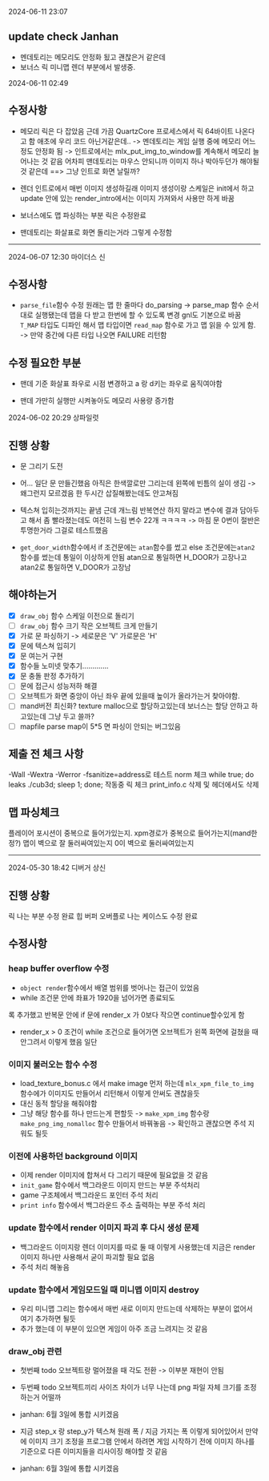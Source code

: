 
2024-06-11 23:07

## update check Janhan

- 멘데토리는 메모리도 안정화 됬고 괜찮은거 같은데
- 보너스 릭 미니맵 렌더 부분에서 발생중.

2024-06-11 02:49

## 수정사항

-	메모리 릭은 다 잡았음
	근데 가끔 QuartzCore 프로세스에서 릭 64바이트 나온다고 함
	애초에 우리 코드 아닌거같은데..
	-> 멘데토리는 게임 실행 중에 메모리 어느정도 안정화 됨
	-> 인트로에서는 mlx_put_img_to_window를 계속해서 메모리 늘어나는 것 같음
		어차피 맨데토리는 마우스 안되니까 이미지 하나 박아두던가 해야될 것 같은데
	==> 그냥 인트로 화면 날릴까?
-	렌더 인트로에서 매번 이미지 생성하길래 이미지 생성이랑 스케일은 init에서 하고
	update 안에 있는 render_intro에서는 이미지 가져와서 사용만 하게 바꿈

-	보너스에도 맵 파싱하는 부분 릭은 수정완료

-	맨데토리는 화살표로 화면 돌리는거라 그렇게 수정함


------------------------------------------------------------------------

2024-06-07 12:30
마이더스 신

## 수정사항

- `parse_file`함수 수정
	원래는 맵 한 줄마다 do_parsing -> parse_map 함수 순서대로 실행됐는데
	맵을 다 받고 한번에 할 수 있도록 변경
	gnl도 기본으로 바꿈
	`T_MAP` 타입도 디파인 해서 맵 타입이면 `read_map` 함수로 가고
	맵 읽을 수 있게 함.
	-> 만약 중간에 다른 타입 나오면 FAILURE 리턴함


## 수정 필요한 부분
-	맨데 기준 화살표 좌우로 시점 변경하고 a 랑 d키는 좌우로 움직여야함

-	맨데 가만히 실행만 시켜놓아도 메모리 사용량 증가함

2024-06-02 20:29
상파일럿




## 진행 상황

- 문 그리기 도전

- 어... 일단 문 만들긴했음 아직은 한색깔로만 그리는데
	왼쪽에 빈틈의 실이 생김
	-> 왜그런지 모르겠음 한 두시간 삽질해봤는데도 안고쳐짐

- 텍스쳐 입히는것까지는 끝냄 근데 개느림
	반복연산 하지 말라고 변수에 결과 담아두고 해서 좀 빨라졌는데도 여전히 느림
	변수 22개 ㅋㅋㅋㅋ
	-> 마침 문 0번이 절반은 투명한거라 그걸로 테스트했음

-	`get_door_width`함수에서
	if 조건문에는 `atan`함수를 썼고
	else 조건문에는`atan2`함수를 썼는데
	통일이 이상하게 안됨
	atan으로 통일하면 H_DOOR가 고장나고
	atan2로 통일하면 V_DOOR가 고장남


## 해야하는거

- [X] `draw_obj` 함수 스케일 이전으로 돌리기
- [ ] `draw_obj` 함수 크기 작은 오브젝트 크게 만들기
- [X] 가로 문 파싱하기 -> 세로문은 'V' 가로문은 'H'
- [X] 문에 텍스쳐 입히기
- [x] 문 여는거 구현
- [x] 함수들 노미넷 맞추기.............
- [x] 문 충돌 판정 추가하기
- [ ] 문에 접근시 성능저하 해결
- [ ] 오브젝트가 화면 중앙이 아닌 좌우 끝에 있을때 높이가 올라가는거 찾아야함.
- [ ] mand버전 최신화? texture malloc으로 할당하고있는데 보너스는 할당 안하고 하고있는데 그냥 두고 쓸까?
- [ ] mapfile parse map이 5*5 면 파싱이 안되는 버그있음

## 제출 전 체크 사항
-Wall -Wextra -Werror -fsanitize=address로 테스트
norm 체크
while true; do leaks ./cub3d; sleep 1; done; 작동중 릭 체크
print_info.c 삭제 및 헤더에서도 삭제
## 맵 파싱체크
플레이어 포시션이 중복으로 들어가있는지.
xpm경로가 중복으로 들어가는지(mand한정?)
맵이 벽으로 잘 둘러싸여있는지
0이 벽으로 둘러싸여있는지

--------------------------------------------------------------------

2024-05-30 18:42
디버거 상신

## 진행 상황

릭 나는 부분 수정 완료
힙 버퍼 오버플로 나는 케이스도 수정 완료

## 수정사항

### heap buffer overflow 수정

- `object render`함수에서 배열 범위를 벗어나는 접근이 있었음
- while 조건문 안에 좌표가 1920을 넘어가면 종료되도

록 추가했고
	반복문 안에 if 문에 render_x 가 0보다 작으면 continue할수있게 함
- render_x > 0 조건이 while 조건으로 들어가면 오브젝트가 왼쪽 화면에 걸쳤을 때 안그려서
	이렇게 했음 일단

### 이미지 불러오는 함수 수정

- load_texture_bonus.c 에서 make image 먼저 하는데
	`mlx_xpm_file_to_img` 함수에가 이미지도 만들어서 리턴해서 이렇게 안써도 괜찮을듯
- 대신 동적 할당을 해줘야함
- 그냥 해당 함수를 하나 만드는게 편할듯
-> `make_xpm_img` 함수랑 `make_png_img_nomalloc` 함수 만들어서 바꿔놓음
-> 확인하고 괜찮으면 주석 지워도 될듯


### 이전에 사용하던 background 이미지

- 이제 render 이미지에 합쳐서 다 그리기 때문에 필요없을 것 같음
- `init_game` 함수에서 백그라운드 이미지 만드는 부분 주석처리
- game 구조체에서 백그라운드 포인터 주석 처리
- `print info` 함수에서 백그라운드 주소 출력하는 부분 주석 처리


### update 함수에서 render 이미지 파괴 후 다시 생성 문제

- 백그라운드 이미지랑 렌더 이미지를 따로 둘 때 이렇게 사용했는데
	지금은 render 이미지 하나만 사용해서 굳이 파괴할 필요 없음
- 주석 처리 해놓음


### update 함수에서 게임모드일 때 미니맵 이미지 destroy

- 우리 미니맵 그리는 함수에서 매번 새로 이미지 만드는데
	삭제하는 부분이 없어서 여기 추가하면 될듯
- 추가 했는데 이 부분이 있으면 게임이 아주 조금 느려지는 것 같음


### draw_obj 관련

- 첫번째 todo 오브젝트랑 멀어졌을 때 각도 전환 -> 이부분 재현이 안됨
- 두번째 todo 오브젝트끼리 사이즈 차이가 너무 나는데
	png 파일 자체 크기를 조정하는거 어떨까
- janhan: 6월 3일에 통합 시키겠음

- 지금 step_x 랑 step_y가
	텍스쳐 원래 폭 / 지금 가지는 폭
	이렇게 되어있어서 만약에 이미지 크기 조정을 프로그램 안에서 하려면
	게임 시작하기 전에 이미지 하나를 기준으로 다른 이미지들을 리사이징 해야할 것 같음
- janhan: 6월 3일에 통합 시키겠음
